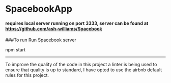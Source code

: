 # SpacebookApp

#### requires local server running on port 3333, server can be found at https://github.com/ash-williams/Spacebook

###To run
Run Spacebook server

npm start

---

To improve the quality of the code in this project a linter is being used to ensure that quality is up to standard, I have opted to use the airbnb default rules for this project.